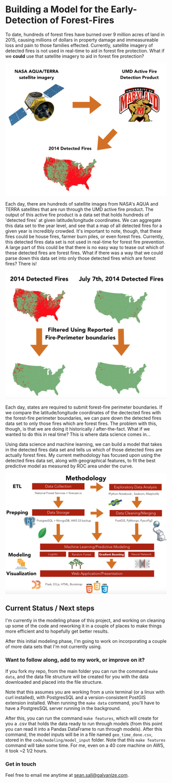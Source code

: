 # Building a Model for the Early-Detection of Forest-Fires

To date, hundreds of forest fires have burned over 9 million acres of land 
in 2015, causing millions of dollars in property damage and immeasureable 
loss and pain to those families effected. Currently, satellite imagery of 
detected fires is not used in real-time to aid in forest fire protection. 
What if we **could** use that satellite imagery to aid in forest fire 
protection?

![Intro Image 1](./readme_imgs/readme_1.png)

Each day, there are hundreds of satellite images from NASA's AQUA and TERRA 
satellites that are run through the UMD active fire product. The output of 
this active fire product is a data set that holds hundreds of 'detected fires' 
at given latitude/longitude coordinates. We can aggregate this data set to the 
year level, and see that a map of all detected fires for a given year is 
incredibly crowded. It's important to note, though, that these fires could be 
house fires, farmer burn piles, or even forest fires. Currently, this detected 
fires data set is not used in real-time for forest fire prevention. A large 
part of this could be that there is no easy way to tease out which of these 
detected fires are forest fires. What if there was a way that we could parse 
down this data set into only those detected fires which are forest fires? 
There is!

![Intro Image 2](./readme_imgs/readme_2.png)

Each day, states are required to submit forest-fire perimeter boundaries. If 
we compare the latitude/longitude coordinates of the dectected fires with the 
forest-fire perimeter boundaries, we can pare down the detected fires data 
set to only those fires which are forest fires. The problem with this, though, 
is that we are doing it historically / after-the-fact. What if we wanted to 
do this in real time? This is where data science comes in... 

Using data science and machine learning, we can build a model that takes in 
the detected fires data set and tells us which of those detected fires are 
actually forest fires.  My current methodology has focused upon using the 
detected fires data set, along with geographical features, to fit the best 
predictive model as measured by ROC area under the curve. 

![Intro Image 3](./readme_imgs/readme_3.png)

## Current Status / Next steps

I'm currently in the modeling phase of this project, and working on 
cleaning up some of the code and reworking it in a couple of places to 
make things more efficient and to hopefully get better results. 

After this initial modeling phase, I'm going to work on incorporating
a couple of more data sets that I'm not currently using. 

### Want to follow along, add to my work, or improve on it?

If you fork my repo, from the main folder you can run the command `make data`,
and the data file structure will be created for you with the data downloaded and 
placed into the file structure. 

Note that this assumes you are working from a unix terminal (or a linux with 
curl installed), with PostgresSQL and a version-consistent PostGIS extension 
installed. When running the `make data` command, you'll have to have a
PostgresSQL server running in the background. 

After this, you can run the command `make features`, which will create for you 
a .csv that holds the data ready to run through models (from this point you can 
read it into a Pandas DataFrame to run through models). After this command, 
the model inputs will be in a file named `geo_time_done.csv`, stored in the 
`code/modeling/model_input` folder. Note that this `make features` command will take 
some time. For me, even on a 40 core machine on AWS, it took ~2 1/2 hours. 

### Get in touch 

Feel free to email me anytime at sean.sall@galvanize.com. 
